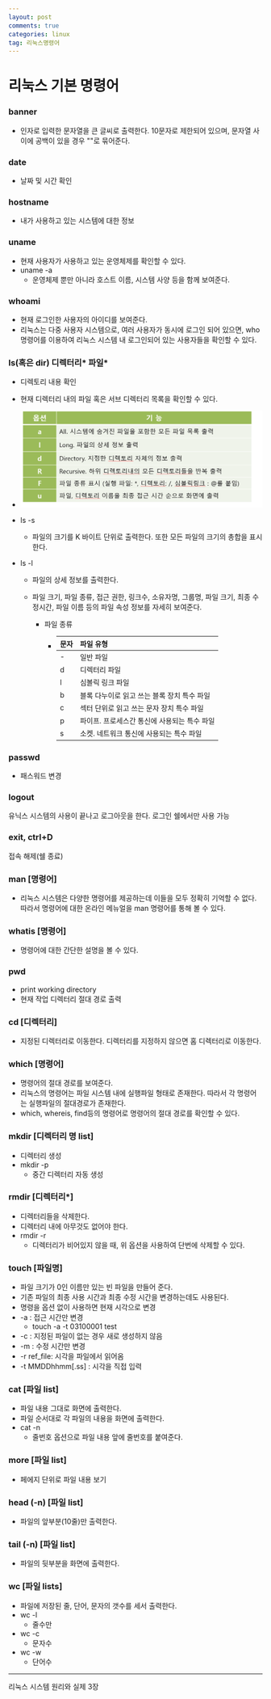 ```yaml
---
layout: post
comments: true
categories: linux
tag: 리눅스명령어
---
```




# 리눅스 기본 명령어



### banner

- 인자로 입력한 문자열을 큰 글씨로 출력한다. 10문자로 제한되어 있으며,  문자열 사이에 공백이 있을 경우 ""로 묶어준다.



### date

- 날짜 및 시간 확인



### hostname

- 내가 사용하고 있는 시스템에 대한 정보



### uname

- 현재 사용자가 사용하고 있는 운영체제를 확인할 수 있다.
- uname -a
  - 운영체제 뿐만 아니라 호스트 이름, 시스템 사양 등을 함께 보여준다.



### whoami

- 현재 로그인한 사용자의 아이디를 보여준다.
- 리눅스는 다중 사용자 시스템으로, 여러 사용자가 동시에 로그인 되어 있으면, who 명령어를 이용하여 리눅스 시스템 내 로그인되어 있는 사용자들을 확인할 수 있다.



### ls(혹은 dir) 디렉터리* 파일*

- 디렉토리 내용 확인
- 현재 디렉터리 내의 파일 혹은 서브 디렉터리 목록을 확인할 수 있다.
- ![](../..\assets\linux\ls.PNG)

- ls -s

  - 파일의 크기를 K 바이트 단위로 출력한다. 또한 모든 파일의 크기의 총합을 표시한다.

- ls -l

  - 파일의 상세 정보를 출력한다.

  - 파일 크기, 파일 종류, 접근 권한, 링크수, 소유자명, 그룹명, 파일 크기, 최종 수정시간, 파일 이름 등의 파일 속성 정보를 자세히 보여준다.

    - 파일 종류

      - | 문자 | 파일 유형                                    |
        | ---- | -------------------------------------------- |
        | -    | 일반 파일                                    |
        | d    | 디렉터리 파일                                |
        | l    | 심볼릭 링크 파일                             |
        | b    | 블록 다누이로 읽고 쓰는 블록 장치 특수 파일  |
        | c    | 섹터 단위로 읽고 쓰는 문자 장치 특수 파일    |
        | p    | 파이프. 프로세스간 통신에 사용되는 특수 파일 |
        | s    | 소켓. 네트워크 통신에 사용되는 특수 파일     |

        

### passwd

- 패스워드 변경



### logout

유닉스 시스템의 사용이 끝나고 로그아웃을 한다. 로그인 쉘에서만 사용 가능



### exit, ctrl+D

접속 해제(쉘 종료)



### man [명령어]

- 리눅스 시스템은 다양한 명령어를 제공하는데 이들을 모두 정확히 기억할 수 없다. 따라서 명령어에 대한 온라인 메뉴얼을 man 명령어를 통해 볼 수 있다.



### whatis [명령어]

- 명령어에 대한 간단한 설명을 볼 수 있다.



### pwd

- print working directory
- 현재 작업 디렉터리 절대 경로 출력



### cd [디렉터리]

- 지정된 디렉터리로 이동한다. 디렉터리를 지정하지 않으면 홈 디렉터리로 이동한다.



### which [명령어]

- 명령어의 절대 경로를 보여준다.
- 리눅스의 명령어는 파일 시스템 내에 실행파일 형태로 존재한다. 따라서 각 명령어는 실행파일의 절대경로가 존재한다.
- which, whereis, find등의 명령어로 명령어의 절대 경로를 확인할 수 있다.



### mkdir [디렉터리 명 list]

- 디렉터리 생성
- mkdir -p
  - 중간 디렉터리 자동 생성





### rmdir [디렉터리*]

- 디렉터리들을 삭제한다.
- 디렉터리 내에 아무것도 없어야 한다.
- rmdir -r
  - 디렉터리가 비어있지 않을 때, 위 옵션을 사용하여 단번에 삭제할 수 있다.



### touch [파일명]

- 파일 크기가 0인 이름만 있는 빈 파일을 만들어 준다.
- 기존 파일의 최종 사용 시간과 최종 수정 시간을 변경하는데도 사용된다.
- 명령을 옵션 없이 사용하면 현재 시각으로 변경
- -a : 접근 시간만 변경
  - touch -a -t 03100001 test
- -c : 지정된 파일이 없는 경우 새로 생성하지 않음
- -m : 수정 시간만 변경
- -r ref_file: 시각을 파일에서 읽어옴
- -t MMDDhhmm[.ss] : 시각을 직접 입력



### cat [파일 list]

- 파일 내용 그대로 화면에 출력한다.
- 파일 순서대로 각 파일의 내용을 화면에 출력한다.
- cat -n
  - 줄번호 옵션으로 파일 내용 앞에 줄번호를 붙여준다.



### more [파일 list]

- 페에지 단위로 파일 내용 보기




### head (-n) [파일 list]

- 파일의 앞부분(10줄)만 출력한다.



### tail (-n) [파일 list]

- 파일의 뒷부분을 화면에 출력한다.



### wc [파일 lists]

- 파일에 저장된 줄, 단어, 문자의 갯수를 세서 출력한다.
- wc -l
  - 줄수만
- wc -c
  - 문자수
- wc -w
  - 단어수



---

리눅스 시스템 원리와 실제 3장